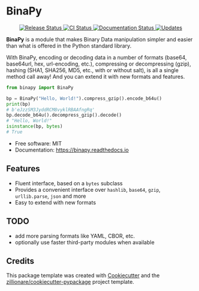 # BinaPy


<p align="center">
<a href="https://pypi.python.org/pypi/binapy">
    <img src="https://img.shields.io/pypi/v/binapy.svg"
        alt = "Release Status">
</a>

<a href="https://github.com/guillp/binapy/actions">
    <img src="https://github.com/guillp/binapy/actions/workflows/main.yml/badge.svg?branch=release" alt="CI Status">
</a>

<a href="https://binapy.readthedocs.io/en/latest/?badge=latest">
    <img src="https://readthedocs.org/projects/binapy/badge/?version=latest" alt="Documentation Status">
</a>

<a href="https://pyup.io/repos/github/guillp/binapy/">
<img src="https://pyup.io/repos/github/guillp/binapy/shield.svg" alt="Updates">
</a>

</p>


**BinaPy** is a module that makes Binary Data manipulation simpler and easier than what is offered in the Python standard library.

With BinaPy, encoding or decoding data in a number of formats (base64, base64url, hex, url-encoding, etc.), compressing or decompressing (gzip), hashing (SHA1, SHA256, MD5, etc., with or without salt), is all a single method call away! And you can extend it with new formats and features.

```python
from binapy import BinaPy

bp = BinaPy("Hello, World!").compress_gzip().encode_b64u()
print(bp)
# b'eJzzSM3JyddRCM8vyklRBAAfngRq'
bp.decode_b64u().decompress_gzip().decode()
# "Hello, World!"
isinstance(bp, bytes)
# True
```

* Free software: MIT
* Documentation: <https://binapy.readthedocs.io>

## Features

- Fluent interface, based on a `bytes` subclass
- Provides a convenient interface over `hashlib`, `base64`, `gzip`, `urllib.parse`, `json` and more
- Easy to extend with new formats

## TODO

- add more parsing formats like YAML, CBOR, etc.
- optionally use faster third-party modules when available

## Credits

This package template was created with [Cookiecutter](https://github.com/audreyr/cookiecutter) and the [zillionare/cookiecutter-pypackage](https://github.com/zillionare/cookiecutter-pypackage) project template.
